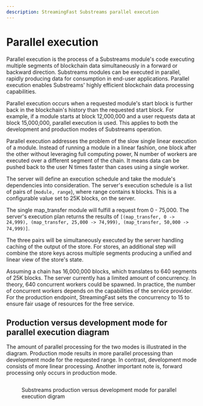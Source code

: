 ```yaml
---
description: StreamingFast Substreams parallel execution
---
```


# Parallel execution

Parallel execution is the process of a Substreams module's code executing multiple segments of blockchain data simultaneously in a forward or backward direction. Substreams modules can be executed in parallel, rapidly producing data for consumption in end-user applications. Parallel execution enables Substreams' highly efficient blockchain data processing capabilities.

Parallel execution occurs when a requested module's start block is further back in the blockchain's history than the requested start block. For example, if a module starts at block 12,000,000 and a user requests data at block 15,000,000, parallel execution is used. This applies to both the development and production modes of Substreams operation.

Parallel execution addresses the problem of the slow single linear execution of a module. Instead of running a module in a linear fashion, one block after the other without leveraging full computing power, N number of workers are executed over a different segment of the chain. It means data can be pushed back to the user N times faster than cases using a single worker.

The server will define an execution schedule and take the module's dependencies into consideration. The server's execution schedule is a list of pairs of (`module, range`), where range contains `N` blocks. This is a configurable value set to 25K blocks, on the server.

The single map_transfer module will fulfill a request from 0 - 75,000. The server's execution plan returns the results of `[(map_transfer, 0 -> 24,999), (map_transfer, 25,000 -> 74,999), (map_transfer, 50,000 -> 74,999)]`.

The three pairs will be simultaneously executed by the server handling caching of the output of the store. For stores, an additional step will combine the store keys across multiple segments producing a unified and linear view of the store's state.

Assuming a chain has 16,000,000 blocks, which translates to 640 segments of 25K blocks. The server currently has a limited amount of concurrency. In theory, 640 concurrent workers could be spawned. In practice, the number of concurrent workers depends on the capabilities of the service provider. For the production endpoint, StreamingFast sets the concurrency to 15 to ensure fair usage of resources for the free service.

## Production versus development mode for parallel execution diagram

The amount of parallel processing for the two modes is illustrated in the diagram. Production mode results in more parallel processing than development mode for the requested range. In contrast, development mode consists of more linear processing. Another important note is, forward processing only occurs in production mode.

<figure><img src="https://github.com/streamingfast/substreams/raw/develop/docs/assets/substreams_processing.png" alt=""><figcaption><p>Substreams production versus development mode for parallel execution digram</p></figcaption></figure>

